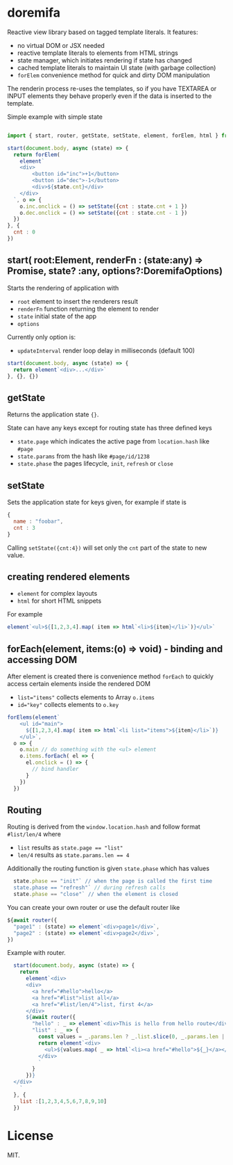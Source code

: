 # doremifa

Reactive view library based on tagged template literals. It features:

- no virtual DOM or JSX needed
- reactive template literals to elements from HTML strings
- state manager, which initiates rendering if state has changed
- cached template literals to maintain UI state (with garbage collection)
- `forElem` convenience method for quick and dirty DOM manipulation

The renderin process re-uses the templates, so if you have TEXTAREA or INPUT elements they
behave properly even if the data is inserted to the template.

Simple example with simple state
```javascript

import { start, router, getState, setState, element, forElem, html } from 'doremifa';

start(document.body, async (state) => {
  return forElem( 
    element`
    <div>
        <button id="inc">+1</button>
        <button id="dec">-1</button>
        <div>${state.cnt}</div>   
    </div>
  `, o => {
    o.inc.onclick = () => setState({cnt : state.cnt + 1 })
    o.dec.onclick = () => setState({cnt : state.cnt - 1 })
  })
}, {
  cnt : 0 
})

```

## start( root:Element, renderFn : (state:any) => Promise<Element>, state? :any, options?:DoremifaOptions) 

Starts the rendering of application with 
- `root` element to insert the renderers result
- `renderFn` function returning the element to render
- `state` initial state of the app
- `options`

Currently only option is:
- `updateInterval` render loop delay in milliseconds (default 100)

```javascript
start(document.body, async (state) => {
  return element`<div>...</div>`
}, {}, {})
```

## getState

Returns the application state `{}`. 

State can have any keys except for routing state has three defined keys

- `state.page` which indicates the active page from `location.hash` like `#page`
- `state.params` from the hash like `#page/id/1238`
- `state.phase` the pages lifecycle, `init`, `refresh` or `close`


## setState

Sets the application state for keys given, for example if state is
```javascript
{
  name : "foobar",
  cnt : 3
}
```
Calling `setState({cnt:4})` will set only the `cnt` part of the state to new value.

## creating rendered elements

- `element` for complex layouts
- `html` for short HTML snippets

For example
```javascript
element`<ul>${[1,2,3,4].map( item => html`<li>${item}</li>`)}</ul>`
```

## forEach(element, items:(o) => void) - binding and accessing DOM

After element is created there is convenience method `forEach` to quickly access certain
elements inside the rendered DOM

- `list="items"` collects elements to Array `o.items`
- `id="key"` collects elements to `o.key`

```javascript
forElems(element`
    <ul id="main">
      ${[1,2,3,4].map( item => html`<li list="items">${item}</li>`)}
    </ul>`,
  o => {
    o.main // do something with the <ul> element
    o.items.forEach( el => {
      el.onclick = () => {
        // bind handler
      }
    })
  })
```

## Routing

Routing is derived from the `window.location.hash` and follow format `#list/len/4` where

- `list` results as `state.page == "list"` 
- `len/4` results as `state.params.len == 4`

Additionally the routing function is given `state.phase` which has values
```javascript 
  state.phase == "init"` // when the page is called the first time
  state.phase == "refresh"` // during refresh calls
  state.phase == "close"` // when the element is closed
```

You can create your own router or use the default router like

```javascript
${await router({
  "page1" : (state) => element`<div>page1</div>`,
  "page2" : (state) => element`<div>page2</div>`,
})
```

Example with router.

```javascript
  start(document.body, async (state) => {
    return 
      element`<div>
      <div>
        <a href="#hello">hello</a>
        <a href="#list">list all</a>
        <a href="#list/len/4">list, first 4</a>
      </div>
      ${await router({
        "hello" : _ => element`<div>This is hello from hello route</div>`,
        "list" : _ => {
          const values = _.params.len ? _.list.slice(0, _.params.len | 0) : _.list
          return element`<div>
            <ul>${values.map( _ => html`<li><a href="#hello">${_}</a></li>`)}</ul>
          </div>
          `
        }
      })} 
  </div>
    `
  }, {
    list :[1,2,3,4,5,6,7,8,9,10] 
  })
```

# License

MIT.



